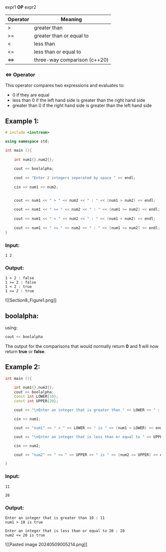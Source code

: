 expr1 **OP** expr2

| Operator | Meaning                      |
| -------- | ---------------------------- |
| >        | greater than                 |
| >=       | greater than or equal to     |
| <        | less than                    |
| <=       | less than or equal to        |
| <=>      | three-way comparison (c++20) |
### <=> Operator

This operator compares two expressions and evaluates to:

- 0 if they are equal
- less than 0 if the left hand side is greater than the right hand side
- greater than 0 if the right hand side is greater than the left hand side

## Example 1:

```cpp
# include <iostream>

using namespace std;

int main (){
    
    int num1{},num2{};
    
    cout << boolalpha;
    
    cout << "Enter 2 integers seperated by space " << endl;
    
    cin >> num1 >> num2;


    cout << num1 << " > " << num2 << " : " << (num1 > num2) << endl;
    
    cout << num1 << " >= " << num2 << " : " << (num1 >= num2) << endl;
    
    cout << num1 << " < " << num2 << " : " << (num1 < num2) << endl;
    
    cout << num1 << " <= " << num2 << " : " << (num1 <= num2) << endl;
}
```

### Input:

```
1 2
```
### Output:

```
1 > 2 : false
1 >= 2 : false
1 < 2 : true
1 <= 2 : true
```
![[Section8_Figure1.png]]

## boolalpha:

using:

```cpp
cout << boolalpha
```

The output for the comparisons that would normally return **0** and **1** will now return **true** or **false**.

## Example 2:

```cpp
int main (){

    int num1{},num2{};
    cout << boolalpha;
    const int LOWER{10};
    const int UPPER{20};

    cout << "\nEnter an integer that is greater than " << LOWER << " : ";

    cin >> num1;

    cout << "num1" << " > " << LOWER << " is " << (num1 > LOWER) << endl;

    cout << "\nEnter an integer that is less than or equal to " << UPPER << " : ";

    cin >> num2;

    cout << "num2" << " <= " << UPPER << " is " << (num2 <= UPPER) << endl;

}
```

### Input:

```
11

20
```
### Output:

```
Enter an integer that is greater than 10 : 11
num1 > 10 is true

Enter an integer that is less than or equal to 20 : 20
num2 <= 20 is true
```

![[Pasted image 20240509005214.png]]
